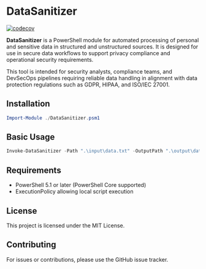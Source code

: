 # DataSanitizer

[![codecov](https://codecov.io/gh/fslef/DataSanitizer/graph/badge.svg?token=GeMGD62rz5)](https://codecov.io/gh/fslef/DataSanitizer)

**DataSanitizer** is a PowerShell module for automated processing of personal and sensitive data in structured and unstructured sources. It is designed for use in secure data workflows to support privacy compliance and operational security requirements.

This tool is intended for security analysts, compliance teams, and DevSecOps pipelines requiring reliable data handling in alignment with data protection regulations such as GDPR, HIPAA, and ISO/IEC 27001.

## Installation

```powershell
Import-Module ./DataSanitizer.psm1
```

## Basic Usage

```powershell
Invoke-DataSanitizer -Path ".\input\data.txt" -OutputPath ".\output\data_sanitized.txt"
```

## Requirements

- PowerShell 5.1 or later (PowerShell Core supported)
- ExecutionPolicy allowing local script execution

## License

This project is licensed under the MIT License.

## Contributing

For issues or contributions, please use the GitHub issue tracker.
